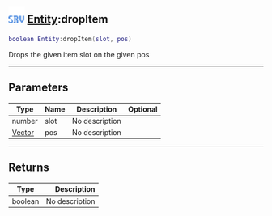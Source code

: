 ## <img src="../../.gitbook/assets/server.png" width="32" height="32" /> [Entity](../entity/README.md):dropItem

```lua
boolean Entity:dropItem(slot, pos)
```

Drops the given item slot on the given pos<br>

-----------------
## Parameters

| Type   | Name | Description | Optional |
| ------ | ---- | ----------- | -------: |
| number | slot | No description |  |
| [Vector](../vector/README.md) | pos | No description |  |

-----------------
## Returns

| Type   | Description |
| ------ | ----------: |
| boolean | No description |
